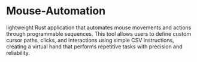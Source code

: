 # Mouse-Automation
 lightweight Rust application that automates mouse movements and actions through programmable sequences. This tool allows users to define custom cursor paths, clicks, and interactions using simple CSV instructions, creating a virtual hand that performs repetitive tasks with precision and reliability.
